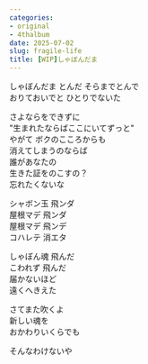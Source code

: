 ```yaml
---
categories:
- original
- 4thalbum
date: 2025-07-02
slug: fragile-life
title: [WIP]しゃぼんだま
---
```


しゃぼんだま とんだ そらまでとんで  
おりておいでと ひとりでないた

さよならをできずに  
"生まれたならばここにいてずっと"  
やがて ボクのこころからも  
消えてしまうのならば  
誰があなたの  
生きた証をのこすの？  
忘れたくないな

シャボン玉 飛ンダ  
屋根マデ 飛ンダ  
屋根マデ 飛ンデ  
コハレテ 消エタ

しゃぼん魂 飛んだ  
こわれず 飛んだ  
届かないほど  
遠くへきえた

さてまた吹くよ  
新しい魂を  
おかわりいくらでも

そんなわけないや